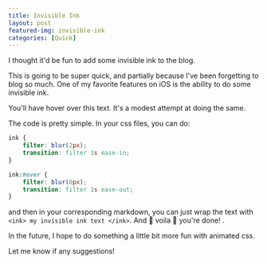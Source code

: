 ```yaml
---
title: Invisible Ink
layout: post
featured-img: invisible-ink
categories: [Quick]
---
```


I thought it'd be fun to add some invisible ink to the blog. 

This is going to be super quick, and partially because I've been forgetting to blog so much. One of my favorite features on iOS is the ability to do some invisible ink.

You'll have hover over this text. <ink>It's a modest attempt at doing the same</ink>. 

The code is pretty simple. In your css files, you can do:

```css
ink {
    filter: blur(2px);
    transition: filter 1s ease-in;
}

ink:hover {
    filter: blur(0px);
    transition: filter 1s ease-out;
}
```

and then in your corresponding markdown, you can just wrap the text with `<ink> my invisible ink text </ink>`. And :tada: voila :tada: <ink> you're done! </ink>.

In the future, I hope to do something a little bit more fun with animated css. 

Let me know if any suggestions!